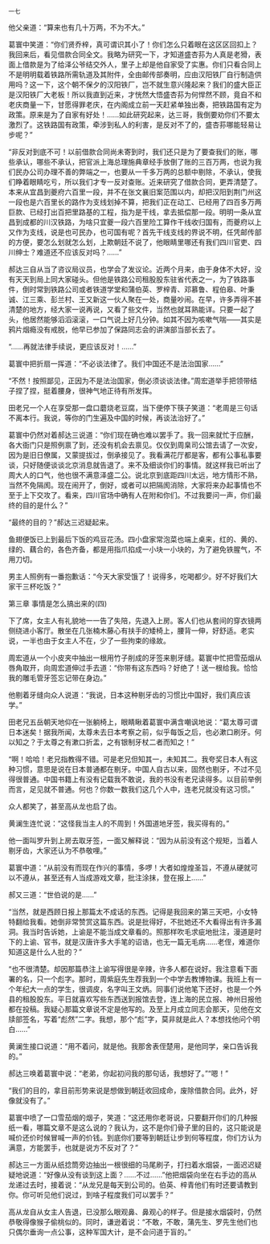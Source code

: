     一七 

   他父亲道：“算来也有几十万两，不为不大。”

   葛寰中笑道：“你们贤乔梓，真可谓识其小了！你们怎么只着眼在这区区回扣上？我回来后，看见借款合同全文。我略为研究一下，才知道盛杏荪为人真是老猾，表面上借款是为了给泽公爷结交外人，里子上却是他自家受了实惠。你们只看合同上不是明明载着铁路所需轨道及其附件，全由邮传部奏明，应由汉阳铁厂自行制造供用吗？这一下，这个朝不保夕的汉阳铁厂，岂不就生意兴隆起来？我们的盛大臣正是汉阳铁厂大老板！所以我直到近来，才恍然大悟盛杏荪为何悍然不顾，竟自不和老庆商量一下，甘愿得罪老庆，在内阁成立前一天赶紧单独出奏，把铁路国有定为政策。原来是为了自家有好处！……如此研究起来，达三哥，我倒要劝你们不要太激烈了。这铁路国有政策，牵涉到私人的利害，是反对不了的，盛杏荪哪能轻易让步呢？”

   “非反对到底不可！以前借款合同尚未寄到时，我们还只是为了要查我们的账，哪些承认，哪些不承认，把官派上海总理施典章经手放倒了账的三百万两，也说为我们民办公司办理不善的弊端之一，也要从一千多万两的总额中剔除，不承认，使我们睁着眼睛吃亏，所以我们才专一反对查账。近来研究了借款合同，更弄清楚了。本来从宜昌到夔府六百里一段，并不在张文襄旧案范围以内，却把汉阳到荆门州这一段也是六百里长的路作为支线划掉不算，把我们正在动工、已经用了四百多万两巨款、已经打出百把里路基的工程，指为是干线，拿去抵偿那一段。明明一条从宜昌到成都的川汉铁路，为啥只宜夔一段六百里险工算作干线收归国有，而夔府以上又作为支线，说是也可民办，也可国有呢？首先干线支线的界说不明，任凭邮传部的方便，要怎么划就怎么划，上欺朝廷不说了，他眼睛里哪还有我们四川官吏、四川绅士？难道还不应该反对吗？……”

   郝达三自从当了咨议局议员，也学会了发议论。近两个月来，由于身体不大好，没有天天到局上同大家碰头。但他是铁路公司租股股东驻省代表之一，为了铁路事件，倒时常到铁路公司或者铁道学堂和蒲伯英、罗梓青、邓慕鲁、程伯皋、叶秉诚、江三乘、彭兰村、王又新这一伙人聚在一处，商量吵闹。在早，许多弄得不甚清楚的地方，经大家一说再说，又看了些文件，当然也就耳熟能详。只要一起了头，他居然能够滔滔滚滚，一口气说上好几分钟。如其不因为咳嗽气喘——其实是鸦片烟瘾没有戒脱，他早已参加了保路同志会的讲演部当部长去了。

   “……再就法律手续说，更应该反对！……”

   葛寰中把折扇一挥道：“不必谈法律了。我们中国还不是法治国家……”

   “不然！按照鄙见，正因为不是法治国家，倒必须谈谈法律。”周宏道举手把领带结子捏了捏，挺着腰身，很神气地正待有所发挥。

   田老兄一个人在享受那一盘口蘑烧老豆腐，当下便停下筷子笑道：“老周是三句话不离本行。我说，等你的门生遍及中国的时候，再谈法治好了。”

   葛寰中仍然对着郝达三说道：“你们现在确也难以罢手了。我一回来就忙于应酬，各大衙门只是照例禀了到，还没有机会去禀见。仅仅到周臬司公馆去请了一次安，因为是旧日僚属，又蒙提拔过，倒承接见了。我看满花厅都是客，都有公事私事要谈，只好随便谈谈北京消息就告退了。来不及细谈你们的事情。就这样我已听出了周大人的口气，他也很不满意泽盛二公。说北京到底距四川太远，地方情形不熟，当然不免隔阂。现在闹开了，倒好，或者可以把隔阂消除，大家将来办起事情也不至于上下交攻了。看来，四川官场中确有人在附和你们。不过我要问一声，你们最终的目的是什么？”

   “最终的目的？”郝达三迟疑起来。

   鱼翅便饭已上到最后下饭的鸡豆花汤。四小盘家常泡菜也端上桌来，红的、黄的、绿的、藕合的，各色齐备，都是用指爪掐成一小块一小块的，为了避免铁腥气，不用刀切。

   男主人照例有一番抱歉话：“今天大家受饿了！说得多，吃喝都少。好不好我们大家干三杯吃饭？”

   第三章 事情是怎么搞出来的(四)

   下了席，女主人有礼貌地一一告了失陪，先退入上房。客人们也从套间的穿衣镜两侧绕进小客厅。散坐在几张楠木藤心有扶手的矮椅上，腰背一伸，好舒适。老实说，一半也由于女主人不在，少了一些拘束的缘故。

   周宏道从一个小皮夹中抽出一根用竹子削成的牙签来剔牙缝。葛寰中忙把雪茄烟从唇角取开，向周宏道伸过手去道：“你带有这东西吗？好绝了！送一根给我。恰恰我的雕毛管牙签忘记带在身边。”

   他剔着牙缝向众人说道：“我说，日本这种剔牙齿的习惯比中国好，我们真应该学。”

   田老兄五岳朝天地仰在一张躺椅上，眼睛瞅着葛寰中满含嘲讽地说：“葛太尊可谓日本迷矣！据我所闻，太尊未去日本考察之前，似乎每饭之后，也必漱口刷牙。何以知之？于太尊之有漱口折盂，之有银制牙杖二者而知之！”

   “啊！哈哈！老兄指教得不错。可是老兄但知其一，未知其二。我夸奖日本人有这种习惯，意思是说在日本普通都在剔牙。中国人自古以来，固然也剔牙，不过不见得很普通。中国书籍上有没有记载我不敢说，我的书没有老兄读得多。以目前举例而言，足见就不普通。何也？你数一数我们这几个人中，连老兄就没有这习惯。”

   众人都笑了，甚至高从龙也启了齿。

   黄澜生连忙说：“这怪我当主人的不周到！外国道地牙签，我买得有的。”

   他一面叫罗升到上房去取牙签，一面又解释说：“因为从前没有这个规矩，当着人剔牙齿，大家还认为不恭敬哩。”

   葛寰中道：“从前没有而现在作兴的事情，多啰！大者如煌煌圣旨，不遵从硬就可以不遵从，甚至还有人当成游戏文章，批注涂抹，登在报上……”

   郝又三道：“世伯说的是……”

   “当然，就是西顾日报上那篇太不成话的东西。记得是我回来的第三天吧，小女特特翻给我看。她倒非常赞赏这篇东西。说是批得好，不批她还不大看得出有许多漏洞。我当时告诉她，上谕是不能当成文章看的。照那样吹毛求疵地批注，漫道是时下的上谕、官书，就是汉唐许多大手笔的诏诰，也无一篇无毛病……老侄，难道你知道这是什么人批的？”

   “也不很清楚。却因那篇恭注上谕写得很是辛辣，许多人都在说好。我注意看下面署的名，只一个彪字。那时，周紫庭先生荐我到一个中学去教博物课。我班上有一个年纪大一点的学生，很调皮，名字叫王文炳。同事们说他笔下还好，也是一个外县的租股股东。平日就喜欢写些东西送到报馆去登，连上海的民立报、神州日报他都在投稿。我疑心那篇文章说不定是他写的。及至上月成立同志会那天，见他在文牍部签名，写着“彪然”二字。我想，那个“彪”字，莫非就是此人？本想找他问个明白……”

   黄澜生接口说道：“用不着问，就是他。我那舍表侄楚用，是他同学，亲口告诉我的。”

   郝达三唤着葛寰中说：“老弟，你起初问我的那句话，我想好了。”“嗯！”

   “我们的目的，拿目前形势来说是想做到朝廷收回成命，废除借款合同。此外，好像就没有了。”

   葛寰中喷了一口雪茄烟的烟子，笑道：“这还用你老哥说，只要翻开你们的几种报纸一看，哪篇文章不是这么说的？我认为，这不是你们骨子里的目的，这只能说是喊价还价时候冒喊一声的价钱。到底你们要等到朝廷让步到何等程度，你们方认为满意，方能罢手，也就是说方不反对了？”

   郝达三一方面从纸捻筒旁边抽出一根很细的马尾刷子，打扫着水烟袋，一面迟迟疑疑地说道：“好像从没有谈到这上面？……不过……”他把烟袋向坐在右手边的高从龙递过去时，接着说：“从龙兄是每天到公司的。伯英、梓青他们有时还要请教到你。你可听见他们说过，到啥子程度我们可以罢手？”

   高从龙自从女主人告退，已没那么眼观鼻、鼻观心的样子。但是接水烟袋时，仍然恭敬得像猴子偷桃似的。同时，谦逊着说：“不敢，不敢，蒲先生、罗先生他们也只偶尔垂询一点公事，这种军国大计，是不会问道于盲的。”


